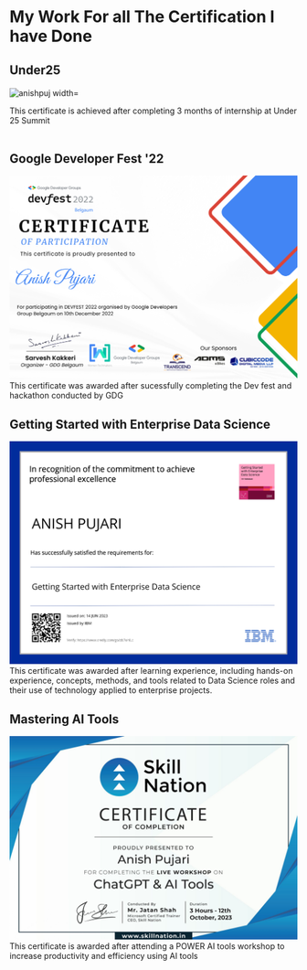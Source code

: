 # My Work For all The Certification I have Done

## Under25
<p><img align="center" src="https://github.com/Anishpuj/Certificates/assets/98417394/a069a0e0-8cf6-461b-814e-54d178376af6" alt="anishpuj width="700" height="700"/></p> 
This certificate is achieved after completing 3 months of internship at Under 25 Summit<br> <br>

## Google Developer Fest '22
![GDG](./Certificate/GDG.png)
This certificate was awarded after sucessfully completing the Dev fest and hackathon conducted by GDG 

## Getting Started with Enterprise Data Science
![IBM](./Certificate/IBM.jpg)
This certificate was awarded after learning experience, including hands-on experience, concepts, methods, and tools related to Data Science roles and their use of technology applied to enterprise projects.  

## Mastering AI Tools 
![IBM](./Certificate/GPT.jpg)
This certificate is awarded after attending a POWER AI tools workshop to increase productivity and efficiency using AI tools




